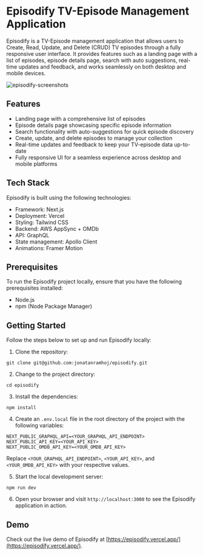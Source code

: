 # Episodify TV-Episode Management Application

Episodify is a TV-Episode management application that allows users to Create, Read, Update, and Delete (CRUD) TV episodes through a fully responsive user interface. It provides features such as a landing page with a list of episodes, episode details page, search with auto suggestions, real-time updates and feedback, and works seamlessly on both desktop and mobile devices.

![episodify-screenshots](https://github.com/jonatanramhoj/episodify/assets/3789167/f6b52c85-33bb-4920-a265-78bf377458c9)

## Features

- Landing page with a comprehensive list of episodes
- Episode details page showcasing specific episode information
- Search functionality with auto-suggestions for quick episode discovery
- Create, update, and delete episodes to manage your collection
- Real-time updates and feedback to keep your TV-episode data up-to-date
- Fully responsive UI for a seamless experience across desktop and mobile platforms

## Tech Stack

Episodify is built using the following technologies:

- Framework: Next.js
- Deployment: Vercel
- Styling: Tailwind CSS
- Backend: AWS AppSync + OMDb
- API: GraphQL
- State management: Apollo Client
- Animations: Framer Motion

## Prerequisites

To run the Episodify project locally, ensure that you have the following prerequisites installed:

- Node.js
- npm (Node Package Manager)

## Getting Started

Follow the steps below to set up and run Episodify locally:

1. Clone the repository:

```
git clone git@github.com:jonatanramhoj/episodify.git
```

2. Change to the project directory:

```
cd episodify
```

3. Install the dependencies:

```
npm install
```

4. Create an `.env.local` file in the root directory of the project with the following variables:

```
NEXT_PUBLIC_GRAPHQL_API=<YOUR_GRAPHQL_API_ENDPOINT>
NEXT_PUBLIC_API_KEY=<YOUR_API_KEY>
NEXT_PUBLIC_OMDB_API_KEY=<YOUR_OMDB_API_KEY>
```

Replace `<YOUR_GRAPHQL_API_ENDPOINT>`, `<YOUR_API_KEY>`, and `<YOUR_OMDB_API_KEY>` with your respective values.

5. Start the local development server:

```
npm run dev
```

6. Open your browser and visit `http://localhost:3000` to see the Episodify application in action.

## Demo

Check out the live demo of Episodify at [https://episodify.vercel.app/](https://episodify.vercel.app/).
